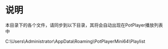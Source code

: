 # 说明

本目录下的各个文件，请同步到以下目录，其将会自动出现在PotPlayer播放列表中

C:\Users\Administrator\AppData\Roaming\PotPlayerMini64\Playlist